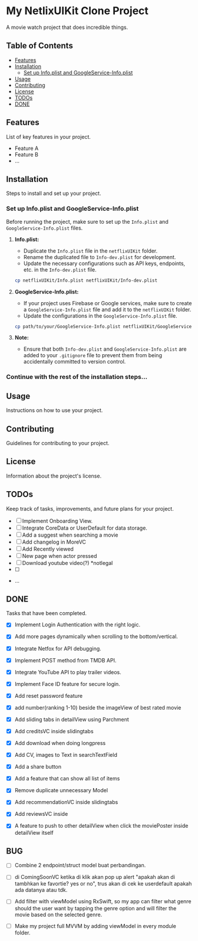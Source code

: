 # My NetlixUIKit Clone Project

A movie watch project that does incredible things.

## Table of Contents
- [Features](#features)
- [Installation](#installation)
  - [Set up Info.plist and GoogleService-Info.plist](#set-up-infoplist-and-googleservice-infoplist)
- [Usage](#usage)
- [Contributing](#contributing)
- [License](#license)
- [TODOs](#todos)
- [DONE](#done)

## Features

List of key features in your project.

- Feature A
- Feature B
- ...

## Installation

Steps to install and set up your project.

### Set up Info.plist and GoogleService-Info.plist

Before running the project, make sure to set up the `Info.plist` and `GoogleService-Info.plist` files.

1. **Info.plist:**
   - Duplicate the `Info.plist` file in the `netflixUIKit` folder.
   - Rename the duplicated file to `Info-dev.plist` for development.
   - Update the necessary configurations such as API keys, endpoints, etc. in the `Info-dev.plist` file.

   ```bash
   cp netflixUIKit/Info.plist netflixUIKit/Info-dev.plist
   ```

2. **GoogleService-Info.plist:**
   - If your project uses Firebase or Google services, make sure to create a `GoogleService-Info.plist` file and add it to the `netflixUIKit` folder.
   - Update the configurations in the `GoogleService-Info.plist` file.

   ```bash
   cp path/to/your/GoogleService-Info.plist netflixUIKit/GoogleService-Info.plist
   ```

3. **Note:**
   - Ensure that both `Info-dev.plist` and `GoogleService-Info.plist` are added to your `.gitignore` file to prevent them from being accidentally committed to version control.

### Continue with the rest of the installation steps...

## Usage

Instructions on how to use your project.

## Contributing

Guidelines for contributing to your project.

## License

Information about the project's license.

## TODOs

Keep track of tasks, improvements, and future plans for your project.

- [ ] Implement Onboarding View.
- [ ] Integrate CoreData or UserDefault for data storage.
- [ ] Add a suggest when searching a movie 
- [ ] Add changelog in MoreVC
- [ ] Add Recently viewed
- [ ] New page when actor pressed
- [ ] Download youtube video(?) *notlegal
- [ ]

- ...

## DONE

Tasks that have been completed.


- [x] Implement Login Authentication with the right logic.
- [x] Add more pages dynamically when scrolling to the bottom/vertical.
- [x] Integrate Netfox for API debugging.
- [x] Implement POST method from TMDB API.
- [x] Integrate YouTube API to play trailer videos.
- [x] Implement Face ID feature for secure login.
- [x] Add reset password feature
- [x] add number(ranking 1-10) beside the imageView of best rated movie 
- [x] Add sliding tabs in detailView using Parchment
- [x] Add creditsVC inside slidingtabs
- [x] Add download when doing longpress
- [x] Add CV, images to Text in searchTextField
- [x] Add a share button
- [x] Add a feature that can show all list of items
- [x] Remove duplicate unnecessary Model
- [x] Add recommendationVC inside slidingtabs
- [x] Add reviewsVC inside
- [x] A feature to push to other detailView when click the moviePoster inside detailView itself



## BUG

- [ ] Combine 2 endpoint/struct model buat perbandingan.
- [ ] di ComingSoonVC ketika di klik akan pop up alert "apakah akan di tambhkan ke favortie? yes or no", trus akan di cek ke userdefault apakah ada datanya atau tdk.
- [ ] Add filter with viewModel using RxSwift, so my app can filter what genre should the user want by tapping the genre option and will filter the movie based on the selected genre.
- [ ] Make my project full MVVM by adding viewModel in every module folder.

